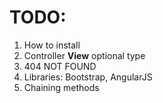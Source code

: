 # TODO:
1. How to install
2. Controller **View** optional type 
3. 404 NOT FOUND
4. Libraries: Bootstrap, AngularJS
5. Chaining methods